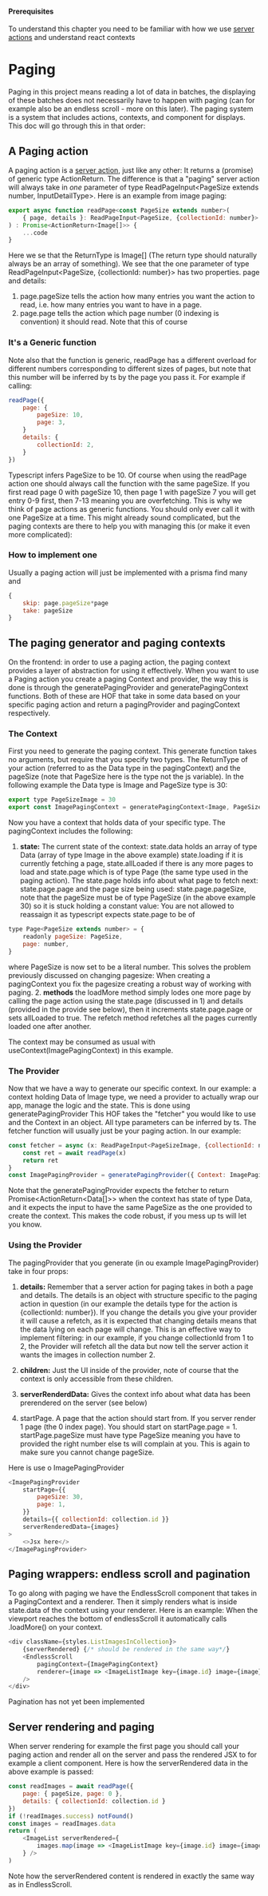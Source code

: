 #### Prerequisites
To understand this chapter you need to be familiar with how we use [server actions](/Server_actions.md) and understand react contexts

# Paging
Paging in this project means reading a lot of data in batches, the displaying of these batches does not necessarily have to happen with paging (can for example also be an endless scroll - more on this later). The paging system is a system that includes actions, contexts, and component for displays. This doc will go through this in that order:

## A Paging action
A paging action is a [server action](/Server_actions.md), just like any other: It returns a (promise) of generic type ActionReturn<ReturnType>. The difference is that a "paging" server action will always take in *one* parameter of type ReadPageInput<PageSize extends number, InputDetailType>. Here is an example from image paging:
```javascript
export async function readPage<const PageSize extends number>(
    { page, details }: ReadPageInput<PageSize, {collectionId: number}>
) : Promise<ActionReturn<Image[]>> {
    ...code
}
```
Here we se that the ReturnType is Image[] (The return type should naturally always be an array of something). We see that the one parameter of type ReadPageInput<PageSize, {collectionId: number}> has two properties. page and details:
1. page.pageSize tells the action how many entries you want the action to read, i.e. how many entries you want to have in a page.
2. page.page tells the action which page number (0 indexing is convention) it should read. Note that this of course 

### It's a Generic function
Note also that the function is generic, readPage has a different overload for different numbers corresponding to different sizes of pages, but note that this number will be inferred by ts by the page you pass it. For example if calling:
```javascript
readPage({
    page: {
        pageSize: 10,
        page: 3,
    }
    details: {
        collectionId: 2,
    }
})
```
Typescript infers PageSize to be 10. Of course when using the readPage action one should always call the function with the same pageSize. If you first read page 0 with pageSize 10, then page 1 with pageSize 7 you will get entry 0-9 first, then 7-13 meaning you are overfetching. This is why we think of page actions as generic functions. You should only ever call it with one PageSize at a time. This might already sound complicated, but the paging contexts are there to help you with managing this (or make it even more complicated):

### How to implement one
Usually a paging action will just be implemented with a prisma find many and 
```javascript
{
    skip: page.pageSize*page
    take: pageSize
}
```

## The paging generator and paging contexts
On the frontend: in order to use a paging action, the paging context provides a layer of abstraction for using it effectively. When you want to use a Paging action you create a paging Context and provider, the way this is done is through the generatePagingProvider and generatePagingContext functions. Both of these are HOF that take in some data based on your specific paging action and return a pagingProvider and pagingContext respectively.

### The Context
First you need to generate the paging context. This generate function takes no arguments, but require that you specify two types. The ReturnType of your action (referred to as the Data type in the pagingContext) and the pageSize (note that PageSize here is the type not the js variable). In the following example the Data type is Image and PageSize type is 30:
```javascript
export type PageSizeImage = 30
export const ImagePagingContext = generatePagingContext<Image, PageSizeImage>()
```
Now you have a context that holds data of your specific type. The pagingContext includes the following: 
1. **state:** The current state of the context: state.data holds an array of type Data (array of type Image in the above example) state.loading if it is currently fetching a page, state.allLoaded if there is any more pages to load and state.page which is of type Page<PageSize> (the same type used in the paging action). The state.page holds info about what page to fetch next: state.page.page and the page size being used: state.page.pageSize, note that the pageSize must be of type PageSize (in the above example 30) so it is stuck holding a constant value: You are not allowed to reassaign it as typescript expects state.page to be of 
```javascript
type Page<PageSize extends number> = {
    readonly pageSize: PageSize,
    page: number,
}
```
where PageSize is now set to be a literal number. This solves the problem previously discussed on changing pagesize: When creating a pagingContext you fix the pagesize creating a robust way of working with paging.
2. **methods** the loadMore method simply lodes one more page by calling the page action using the state.page (discussed in 1) and details (provided in the provide see below), then it increments state.page.page or sets allLoaded to true. The refetch method refetches all the pages currently loaded one after another.

The context may be consumed as usual with useContext(ImagePagingContext) in this example.

### The Provider
Now that we have a way to generate our specific context. In our example: a context holding Data of Image type, we need a provider to actually wrap our app, manage the logic and the state. This is done using generatePagingProvider This HOF takes the "fetcher" you would like to use and the Context in an object. All type parameters can be inferred by ts. The fetcher function will usually just be your paging action. In our example:

```javascript
const fetcher = async (x: ReadPageInput<PageSizeImage, {collectionId: number}>) => {
    const ret = await readPage(x)
    return ret
}
const ImagePagingProvider = generatePagingProvider({ Context: ImagePagingContext, fetcher })
```
Note that the generatePagingProvider expects the fetcher to return Promise<ActionReturn<Data[]>> when the context has state of type Data, and it expects the input to have the same PageSize as the one provided to create the context. This makes the code robust, if you mess up ts will let you know.

### Using the Provider
The pagingProvider that you generate (in ou example ImagePagingProvider) take in four props:
1. **details:** Remember that a server action for paging takes in both a page and details. The details is an object with structure specific to the paging action in question (in our example the details type for the action is {collectionId: number}). If you change the details you give your provider it will cause a refetch, as it is expected that changing details means that the data lying on each page will change. This is an effective way to implement filtering: in our example, if you change collectionId from 1 to 2, the Provider will refetch all the data but now tell the server action it wants the images in collection number 2.

2. **children:** Just the UI inside of the provider, note of course that the context is only accessible from these children.

3. **serverRenderdData:** Gives the context info about what data has been prerendered on the server (see below)

4. startPage. A page that the action should start from. If you server render 1 page (the 0 index page). You should start on startPage.page = 1. startPage.pageSize must have type PageSize meaning you have to provided the right number else ts will complain at you. This is again to make sure you cannot change pageSize.

Here is use o ImagePagingProvider
```javascript
<ImagePagingProvider
    startPage={{
        pageSize: 30,
        page: 1,
    }}
    details={{ collectionId: collection.id }}
    serverRenderedData={images}
>
    <>Jsx here</>
</ImagePagingProvider>
```

## Paging wrappers: endless scroll and pagination
To go along with paging we have the EndlessScroll component that takes in a PagingContext and a renderer. Then it simply renders what is inside state.data of the context using your renderer. Here is an example: When the viewport reaches the bottom of endlessScroll it automatically calls .loadMore() on your context.

```javascript
<div className={styles.ListImagesInCollection}>
    {serverRendered} {/* should be rendered in the same way*/}
    <EndlessScroll
        pagingContext={ImagePagingContext}
        renderer={image => <ImageListImage key={image.id} image={image} disableEditing={disableEditing}/>}
    />
</div>
```

Pagination has not yet been implemented

## Server rendering and paging
When server rendering for example the first page you should call your paging action and render all on the server and pass the rendered JSX to for example a client component. Here is how the serverRendered data in the above example is passed:
```javascript
const readImages = await readPage({ 
    page: { pageSize, page: 0 }, 
    details: { collectionId: collection.id } 
})
if (!readImages.success) notFound()
const images = readImages.data
return (
    <ImageList serverRendered={
        images.map(image => <ImageListImage key={image.id} image={image} />)
    } />
)
```
Note how the serverRendered content is rendered in exactly the same way as in EndlessScroll.


